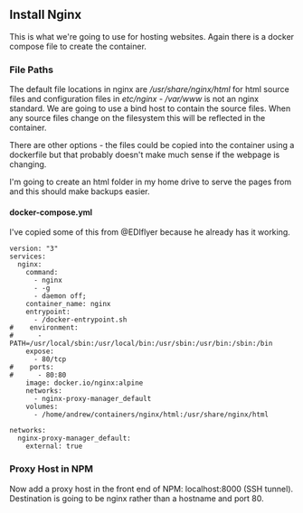 ## Install Nginx
This is what we're going to use for hosting websites. Again there is a docker compose file to create the container.

### File Paths
The default file locations in nginx are */usr/share/nginx/html* for html source files and configuration files in *etc/nginx* - */var/www* is not an nginx standard. We are going to use a bind host
to contain the source files. When any source files change on the filesystem this will be reflected in the container.

There are other options - the files could be copied into the container using a dockerfile but that probably doesn't make much sense if the webpage is changing.

I'm going to create an html folder in my home drive to serve the pages from and this should make backups easier.


#### docker-compose.yml
I've copied some of this from @EDIflyer because he already has it working.

```
version: "3"
services:
  nginx:
    command:
      - nginx
      - -g
      - daemon off;
    container_name: nginx
    entrypoint:
      - /docker-entrypoint.sh
#    environment:
#      - PATH=/usr/local/sbin:/usr/local/bin:/usr/sbin:/usr/bin:/sbin:/bin
    expose:
      - 80/tcp
#    ports:
#      - 80:80
    image: docker.io/nginx:alpine
    networks:
      - nginx-proxy-manager_default
    volumes:
      - /home/andrew/containers/nginx/html:/usr/share/nginx/html

networks:
  nginx-proxy-manager_default:
    external: true
```


### Proxy Host in NPM
Now add a proxy host in the front end of NPM: localhost:8000 (SSH tunnel).
Destination is going to be nginx rather than a hostname and port 80.